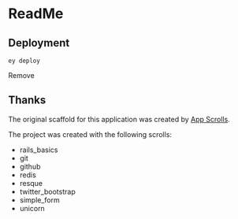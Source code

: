 # ReadMe


## Deployment

```
ey deploy
```
Remove
## Thanks

The original scaffold for this application was created by [App Scrolls](http://appscrolls.org).

The project was created with the following scrolls:

* rails_basics
* git
* github
* redis
* resque
* twitter_bootstrap
* simple_form
* unicorn

